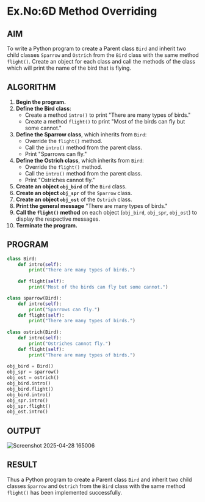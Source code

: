 # Ex.No:6D Method Overriding

## AIM  
To write a Python program to create a Parent class `Bird` and inherit two child classes `Sparrow` and `Ostrich` from the `Bird` class with the same method `flight()`. Create an object for each class and call the methods of the class which will print the name of the bird that is flying.

## ALGORITHM

1. **Begin the program.**
2. **Define the Bird class**:
   - Create a method `intro()` to print "There are many types of birds."
   - Create a method `flight()` to print "Most of the birds can fly but some cannot."
3. **Define the Sparrow class**, which inherits from `Bird`:
   - Override the `flight()` method.
   - Call the `intro()` method from the parent class.
   - Print "Sparrows can fly."
4. **Define the Ostrich class**, which inherits from `Bird`:
   - Override the `flight()` method.
   - Call the `intro()` method from the parent class.
   - Print "Ostriches cannot fly."
5. **Create an object `obj_bird`** of the `Bird` class.
6. **Create an object `obj_spr`** of the `Sparrow` class.
7. **Create an object `obj_ost`** of the `Ostrich` class.
8. **Print the general message** "There are many types of birds."
9. **Call the `flight()` method** on each object (`obj_bird`, `obj_spr`, `obj_ost`) to display the respective messages.
10. **Terminate the program.**

## PROGRAM
```python
class Bird:
    def intro(self):
        print("There are many types of birds.")
	
    def flight(self):
        print("Most of the birds can fly but some cannot.")

class sparrow(Bird):
    def intro(self):
        print("Sparrows can fly.")
    def flight(self):
        print("There are many types of birds.")
	
class ostrich(Bird):
    def intro(self):
        print("Ostriches cannot fly.")
    def flight(self):
        print("There are many types of birds.")
	
obj_bird = Bird()
obj_spr = sparrow()
obj_ost = ostrich()
obj_bird.intro()
obj_bird.flight()
obj_bird.intro()
obj_spr.intro()
obj_spr.flight()
obj_ost.intro()
```

## OUTPUT
![Screenshot 2025-04-28 165006](https://github.com/user-attachments/assets/4ec2f690-60a4-4b8d-8e64-029698544090)

## RESULT
Thus a Python program to create a Parent class `Bird` and inherit two child classes `Sparrow` and `Ostrich` from the `Bird` class with the same method `flight()` has been implemented successfully.
